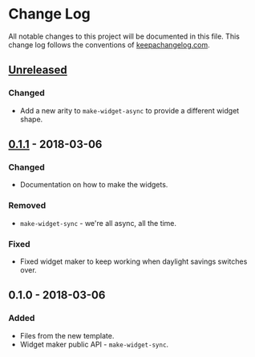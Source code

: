 # Change Log
All notable changes to this project will be documented in this file. This change log follows the conventions of [keepachangelog.com](http://keepachangelog.com/).

## [Unreleased]
### Changed
- Add a new arity to `make-widget-async` to provide a different widget shape.

## [0.1.1] - 2018-03-06
### Changed
- Documentation on how to make the widgets.

### Removed
- `make-widget-sync` - we're all async, all the time.

### Fixed
- Fixed widget maker to keep working when daylight savings switches over.

## 0.1.0 - 2018-03-06
### Added
- Files from the new template.
- Widget maker public API - `make-widget-sync`.

[Unreleased]: https://github.com/your-name/clojure-lang/compare/0.1.1...HEAD
[0.1.1]: https://github.com/your-name/clojure-lang/compare/0.1.0...0.1.1
